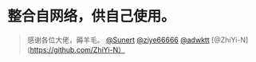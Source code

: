 # 整合自网络，供自己使用。
>感谢各位大佬，薅羊毛。
[@Sunert](https://github.com/Sunert)
[@ziye66666](https://github.com/ziye66666)
[@adwktt](https://github.com/adwktt)
[@ZhiYi-N](https://github.com/ZhiYi-N）
